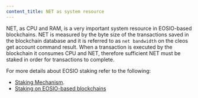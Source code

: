 ```yaml
---
content_title: NET as system resource
---
```


NET, as CPU and RAM, is a very important system resource in EOSIO-based blockchains. NET is measured by the byte size of the transactions saved in the blockchain database and it is referred to as `net bandwidth` on the cleos get account command result. When a transaction is executed by the blockchain it consumes CPU and NET, therefore sufficient NET must be staked in order for transactions to complete.

For more details about EOSIO staking refer to the following:
* [Staking Mechanism](https://developers.eos.io/docs/latest/overview/technical_features#staking-mechanism).
* [Staking on EOSIO-based blockchains](05_stake.md)
